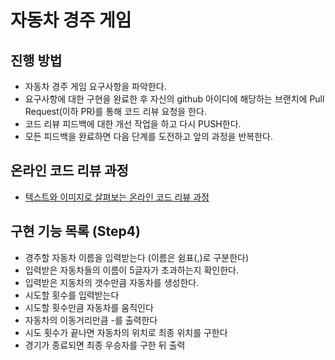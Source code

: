 # 자동차 경주 게임

## 진행 방법

* 자동차 경주 게임 요구사항을 파악한다.
* 요구사항에 대한 구현을 완료한 후 자신의 github 아이디에 해당하는 브랜치에 Pull Request(이하 PR)를 통해 코드 리뷰 요청을 한다.
* 코드 리뷰 피드백에 대한 개선 작업을 하고 다시 PUSH한다.
* 모든 피드백을 완료하면 다음 단계를 도전하고 앞의 과정을 반복한다.

## 온라인 코드 리뷰 과정

* [텍스트와 이미지로 살펴보는 온라인 코드 리뷰 과정](https://github.com/next-step/nextstep-docs/tree/master/codereview)

## 구현 기능 목록 (Step4)

* 경주할 자동차 이름을 입력받는다 (이름은 쉼표(,)로 구분한다)
* 입력받은 자동차들의 이름이 5글자가 초과하는지 확인한다.
* 입력받은 지동차의 갯수만큼 자동차를 생성한다.
* 시도할 횟수를 입력받는다
* 시도할 횟수만큼 자동차를 움직인다
* 자동차의 이동거리만큼 -를 출력한다
* 시도 횟수가 끝나면 자동차의 위치로 최종 위치를 구한다
* 경기가 종료되면 최종 우승자를 구한 뒤 출력
